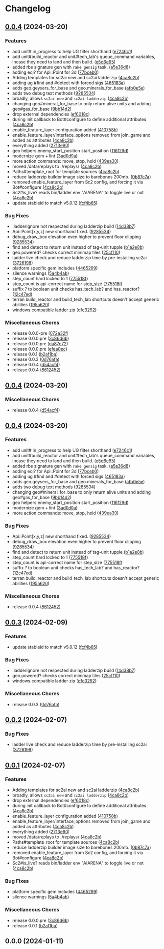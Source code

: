 # Changelog

## [0.0.4](https://github.com/dysonreturns/sc2ai/compare/v0.0.4...v0.0.4) (2024-03-20)


### Features

* add unit# in_progress to help UG filter shorthand ([e7246c1](https://github.com/dysonreturns/sc2ai/commit/e7246c192239ff9862b7d8211822e13d38cdb79d))
* add unit#build_reactor and unit#tech_lab's queue_command variables, incase they need to land and then build. ([e5d6e95](https://github.com/dysonreturns/sc2ai/commit/e5d6e955adb9756c1e017bf1121492e471253088))
* added rbs signature gen with `rake gensig` task. ([a5a36d8](https://github.com/dysonreturns/sc2ai/commit/a5a36d858b7b0a7716b45b654fb11c97ab0cd60f))
* adding eql? for Api::Point for 3d ([77bceb0](https://github.com/dysonreturns/sc2ai/commit/77bceb09f6045d7efd0d92b22bd834048f93d60a))
* Adding templates for sc2ai new and sc2ai ladderzip ([4ca8c2b](https://github.com/dysonreturns/sc2ai/commit/4ca8c2b852955c534810dd567439e6e3091b8998))
* adding ug #find and #detect with forced sigs ([465183a](https://github.com/dysonreturns/sc2ai/commit/465183a7d3e5de64a048546ee4654e39798c08eb))
* adds geo.geysers_for_base and geo.minerals_for_base ([afb0e5e](https://github.com/dysonreturns/sc2ai/commit/afb0e5e5ba748d61a40b5834089ada0cea30cbb8))
* adds two debug text methods ([9285534](https://github.com/dysonreturns/sc2ai/commit/928553408b1236d5027394e115a96a94261d1e50))
* broadly, allows `sc2ai new` and `sc2ai ladderzip` ([4ca8c2b](https://github.com/dysonreturns/sc2ai/commit/4ca8c2b852955c534810dd567439e6e3091b8998))
* changing geo#mineral_for_base to only return alive units and adding geo#gas_for_base ([9bb14d2](https://github.com/dysonreturns/sc2ai/commit/9bb14d290996e135cf182544b1e7fc6baffd79de))
* drop external dependencies ([ef6018c](https://github.com/dysonreturns/sc2ai/commit/ef6018cdf7f53a7bef557d5107aa80816093c7eb))
* during init callback to Bot#configure to define additional attributes ([4ca8c2b](https://github.com/dysonreturns/sc2ai/commit/4ca8c2b852955c534810dd567439e6e3091b8998))
* enable_feature_layer configuration added ([410758b](https://github.com/dysonreturns/sc2ai/commit/410758b44a79d3b6f4138049ba04161c9c28b1b5))
* enable_feature_layer/interface_options removed from join_game and added as attributes ([4ca8c2b](https://github.com/dysonreturns/sc2ai/commit/4ca8c2b852955c534810dd567439e6e3091b8998))
* everything added ([2713e90](https://github.com/dysonreturns/sc2ai/commit/2713e90b6690a9ab0963aaff3d86563198b746b4))
* geo helpers enemy_start_position start_position ([116f29d](https://github.com/dysonreturns/sc2ai/commit/116f29dcd5e32bbd4010240ce797d2c8caef0b8f))
* modernize gem + lint ([3ad0d9a](https://github.com/dysonreturns/sc2ai/commit/3ad0d9ad40133e222be445abb8ae5f541f5c2b54))
* more action commands: move, stop, hold ([439ea30](https://github.com/dysonreturns/sc2ai/commit/439ea3022dc88e919b6119ea39eae0677bd65186))
* moved /data/replays to ./replays/ ([4ca8c2b](https://github.com/dysonreturns/sc2ai/commit/4ca8c2b852955c534810dd567439e6e3091b8998))
* Paths#template_root for template sources ([4ca8c2b](https://github.com/dysonreturns/sc2ai/commit/4ca8c2b852955c534810dd567439e6e3091b8998))
* reduce ladderzip builder image size to barebones 200mb. ([0b87c7a](https://github.com/dysonreturns/sc2ai/commit/0b87c7a572137ba041f244ff4c3a80a42567aa89))
* removed enable_feature_layer from Sc2 config, and forcing it via Bot#configure ([4ca8c2b](https://github.com/dysonreturns/sc2ai/commit/4ca8c2b852955c534810dd567439e6e3091b8998))
* Sc2#is_live? reads bin/ladder env "AIARENA" to toggle live or not ([4ca8c2b](https://github.com/dysonreturns/sc2ai/commit/4ca8c2b852955c534810dd567439e6e3091b8998))
* update stableid to match v5.0.12 ([fcf4b65](https://github.com/dysonreturns/sc2ai/commit/fcf4b654e6074cccb3044e13992a02227a6ffd51))


### Bug Fixes

* .ladderignore not respected during ladderzip build ([14d38b7](https://github.com/dysonreturns/sc2ai/commit/14d38b731cf3f57ff17b70b6f400a1dc776e2b31))
* Api::Point[x,y,z] new shorthand fixed. ([9285534](https://github.com/dysonreturns/sc2ai/commit/928553408b1236d5027394e115a96a94261d1e50))
* debug_draw_box elevation even higher to prevent floor clipping ([9285534](https://github.com/dysonreturns/sc2ai/commit/928553408b1236d5027394e115a96a94261d1e50))
* find and detect to return unit instead of tag-unit tupple ([b1a2e8b](https://github.com/dysonreturns/sc2ai/commit/b1a2e8b8c7ee9cc2ffc25b7e46159ce10c14658c))
* geo.powered? checks correct minimap tiles ([25cf110](https://github.com/dysonreturns/sc2ai/commit/25cf1103d66fc4ddad972e23aa2bc39c1ba63e7e))
* ladder live check and reduce ladderzip time by pre-installing sc2ai ([3726198](https://github.com/dysonreturns/sc2ai/commit/3726198c95fbe4774865b583cd404a2645cbe305))
* platform specific gem includes ([4465299](https://github.com/dysonreturns/sc2ai/commit/446529918abc4862c0ee693bfe0ff91198c9f42f))
* silence warnings ([5a4b4ab](https://github.com/dysonreturns/sc2ai/commit/5a4b4ab8a7743ad80fd1f476bbbba2519d55baf6))
* step_count hard locked to 1 ([775518f](https://github.com/dysonreturns/sc2ai/commit/775518fda13b7fed1cbd17977ab384a319cd2064))
* step_count is api-correct name for step_size ([775518f](https://github.com/dysonreturns/sc2ai/commit/775518fda13b7fed1cbd17977ab384a319cd2064))
* suffix ? to boolean unit checks has_tech_lab? and has_reactor? ([12c47ed](https://github.com/dysonreturns/sc2ai/commit/12c47ed93a3b16d90e80dbf0fd4bc28e7ee219ce))
* terran build_reactor and build_tech_lab shortcuts doesn't accept generic abilities ([195a620](https://github.com/dysonreturns/sc2ai/commit/195a620ad5c071bb225ef78216840d634f6ebeb3))
* windows compatible ladder zip ([dfc3292](https://github.com/dysonreturns/sc2ai/commit/dfc3292f74af5fc597eb4ea5b0689d3625d5e597))


### Miscellaneous Chores

* release 0.0.0-pre ([072a32f](https://github.com/dysonreturns/sc2ai/commit/072a32f5ea154be83e812616b85a9fa0e95ea6f3))
* release 0.0.0.pre ([3c86d6b](https://github.com/dysonreturns/sc2ai/commit/3c86d6b5a4b16682188096db50aa9dbc6a4b92ba))
* release 0.0.0.pre ([da87c72](https://github.com/dysonreturns/sc2ai/commit/da87c721330ea342f7362238b735b14549ccc46c))
* release 0.0.0.pre ([efea0ec](https://github.com/dysonreturns/sc2ai/commit/efea0ecfcc29339ceb022ae525ba480ab8be1ebd))
* release 0.0.1 ([b2af1ba](https://github.com/dysonreturns/sc2ai/commit/b2af1ba399f8f1a3c49386a1f4f397eeafd4889d))
* release 0.0.3 ([0d76afa](https://github.com/dysonreturns/sc2ai/commit/0d76afa50c23eebf7f4b9237b7435ebf9303240c))
* release 0.0.4 ([d54acf4](https://github.com/dysonreturns/sc2ai/commit/d54acf4eec47787e11741c27379412e6d53cb81d))
* release 0.0.4 ([8612452](https://github.com/dysonreturns/sc2ai/commit/86124529e8782db0f60868f00a038ebdd39b237a))

## [0.0.4](https://github.com/dysonreturns/sc2ai/compare/v0.0.4...v0.0.4) (2024-03-20)


### Miscellaneous Chores

* release 0.0.4 ([d54acf4](https://github.com/dysonreturns/sc2ai/commit/d54acf4eec47787e11741c27379412e6d53cb81d))

## [0.0.4](https://github.com/dysonreturns/sc2ai/compare/v0.0.3...v0.0.4) (2024-03-20)


### Features

* add unit# in_progress to help UG filter shorthand ([e7246c1](https://github.com/dysonreturns/sc2ai/commit/e7246c192239ff9862b7d8211822e13d38cdb79d))
* add unit#build_reactor and unit#tech_lab's queue_command variables, incase they need to land and then build. ([e5d6e95](https://github.com/dysonreturns/sc2ai/commit/e5d6e955adb9756c1e017bf1121492e471253088))
* added rbs signature gen with `rake gensig` task. ([a5a36d8](https://github.com/dysonreturns/sc2ai/commit/a5a36d858b7b0a7716b45b654fb11c97ab0cd60f))
* adding eql? for Api::Point for 3d ([77bceb0](https://github.com/dysonreturns/sc2ai/commit/77bceb09f6045d7efd0d92b22bd834048f93d60a))
* adding ug #find and #detect with forced sigs ([465183a](https://github.com/dysonreturns/sc2ai/commit/465183a7d3e5de64a048546ee4654e39798c08eb))
* adds geo.geysers_for_base and geo.minerals_for_base ([afb0e5e](https://github.com/dysonreturns/sc2ai/commit/afb0e5e5ba748d61a40b5834089ada0cea30cbb8))
* adds two debug text methods ([9285534](https://github.com/dysonreturns/sc2ai/commit/928553408b1236d5027394e115a96a94261d1e50))
* changing geo#mineral_for_base to only return alive units and adding geo#gas_for_base ([9bb14d2](https://github.com/dysonreturns/sc2ai/commit/9bb14d290996e135cf182544b1e7fc6baffd79de))
* geo helpers enemy_start_position start_position ([116f29d](https://github.com/dysonreturns/sc2ai/commit/116f29dcd5e32bbd4010240ce797d2c8caef0b8f))
* modernize gem + lint ([3ad0d9a](https://github.com/dysonreturns/sc2ai/commit/3ad0d9ad40133e222be445abb8ae5f541f5c2b54))
* more action commands: move, stop, hold ([439ea30](https://github.com/dysonreturns/sc2ai/commit/439ea3022dc88e919b6119ea39eae0677bd65186))


### Bug Fixes

* Api::Point[x,y,z] new shorthand fixed. ([9285534](https://github.com/dysonreturns/sc2ai/commit/928553408b1236d5027394e115a96a94261d1e50))
* debug_draw_box elevation even higher to prevent floor clipping ([9285534](https://github.com/dysonreturns/sc2ai/commit/928553408b1236d5027394e115a96a94261d1e50))
* find and detect to return unit instead of tag-unit tupple ([b1a2e8b](https://github.com/dysonreturns/sc2ai/commit/b1a2e8b8c7ee9cc2ffc25b7e46159ce10c14658c))
* step_count hard locked to 1 ([775518f](https://github.com/dysonreturns/sc2ai/commit/775518fda13b7fed1cbd17977ab384a319cd2064))
* step_count is api-correct name for step_size ([775518f](https://github.com/dysonreturns/sc2ai/commit/775518fda13b7fed1cbd17977ab384a319cd2064))
* suffix ? to boolean unit checks has_tech_lab? and has_reactor? ([12c47ed](https://github.com/dysonreturns/sc2ai/commit/12c47ed93a3b16d90e80dbf0fd4bc28e7ee219ce))
* terran build_reactor and build_tech_lab shortcuts doesn't accept generic abilities ([195a620](https://github.com/dysonreturns/sc2ai/commit/195a620ad5c071bb225ef78216840d634f6ebeb3))


### Miscellaneous Chores

* release 0.0.4 ([8612452](https://github.com/dysonreturns/sc2ai/commit/86124529e8782db0f60868f00a038ebdd39b237a))

## [0.0.3](https://github.com/dysonreturns/sc2ai/compare/v0.0.2...v0.0.3) (2024-02-09)


### Features

* update stableid to match v5.0.12 ([fcf4b65](https://github.com/dysonreturns/sc2ai/commit/fcf4b654e6074cccb3044e13992a02227a6ffd51))


### Bug Fixes

* .ladderignore not respected during ladderzip build ([14d38b7](https://github.com/dysonreturns/sc2ai/commit/14d38b731cf3f57ff17b70b6f400a1dc776e2b31))
* geo.powered? checks correct minimap tiles ([25cf110](https://github.com/dysonreturns/sc2ai/commit/25cf1103d66fc4ddad972e23aa2bc39c1ba63e7e))
* windows compatible ladder zip ([dfc3292](https://github.com/dysonreturns/sc2ai/commit/dfc3292f74af5fc597eb4ea5b0689d3625d5e597))


### Miscellaneous Chores

* release 0.0.3 ([0d76afa](https://github.com/dysonreturns/sc2ai/commit/0d76afa50c23eebf7f4b9237b7435ebf9303240c))

## [0.0.2](https://github.com/dysonreturns/sc2ai/compare/v0.0.1...v0.0.2) (2024-02-07)


### Bug Fixes

* ladder live check and reduce ladderzip time by pre-installing sc2ai ([3726198](https://github.com/dysonreturns/sc2ai/commit/3726198c95fbe4774865b583cd404a2645cbe305))

## [0.0.1](https://github.com/dysonreturns/sc2ai/compare/v0.0.0-pre...v0.0.1) (2024-02-07)


### Features

* Adding templates for sc2ai new and sc2ai ladderzip ([4ca8c2b](https://github.com/dysonreturns/sc2ai/commit/4ca8c2b852955c534810dd567439e6e3091b8998))
* broadly, allows `sc2ai new` and `sc2ai ladderzip` ([4ca8c2b](https://github.com/dysonreturns/sc2ai/commit/4ca8c2b852955c534810dd567439e6e3091b8998))
* drop external dependencies ([ef6018c](https://github.com/dysonreturns/sc2ai/commit/ef6018cdf7f53a7bef557d5107aa80816093c7eb))
* during init callback to Bot#configure to define additional attributes ([4ca8c2b](https://github.com/dysonreturns/sc2ai/commit/4ca8c2b852955c534810dd567439e6e3091b8998))
* enable_feature_layer configuration added ([410758b](https://github.com/dysonreturns/sc2ai/commit/410758b44a79d3b6f4138049ba04161c9c28b1b5))
* enable_feature_layer/interface_options removed from join_game and added as attributes ([4ca8c2b](https://github.com/dysonreturns/sc2ai/commit/4ca8c2b852955c534810dd567439e6e3091b8998))
* everything added ([2713e90](https://github.com/dysonreturns/sc2ai/commit/2713e90b6690a9ab0963aaff3d86563198b746b4))
* moved /data/replays to ./replays/ ([4ca8c2b](https://github.com/dysonreturns/sc2ai/commit/4ca8c2b852955c534810dd567439e6e3091b8998))
* Paths#template_root for template sources ([4ca8c2b](https://github.com/dysonreturns/sc2ai/commit/4ca8c2b852955c534810dd567439e6e3091b8998))
* reduce ladderzip builder image size to barebones 200mb. ([0b87c7a](https://github.com/dysonreturns/sc2ai/commit/0b87c7a572137ba041f244ff4c3a80a42567aa89))
* removed enable_feature_layer from Sc2 config, and forcing it via Bot#configure ([4ca8c2b](https://github.com/dysonreturns/sc2ai/commit/4ca8c2b852955c534810dd567439e6e3091b8998))
* Sc2#is_live? reads bin/ladder env "AIARENA" to toggle live or not ([4ca8c2b](https://github.com/dysonreturns/sc2ai/commit/4ca8c2b852955c534810dd567439e6e3091b8998))


### Bug Fixes

* platform specific gem includes ([4465299](https://github.com/dysonreturns/sc2ai/commit/446529918abc4862c0ee693bfe0ff91198c9f42f))
* silence warnings ([5a4b4ab](https://github.com/dysonreturns/sc2ai/commit/5a4b4ab8a7743ad80fd1f476bbbba2519d55baf6))


### Miscellaneous Chores

* release 0.0.0.pre ([3c86d6b](https://github.com/dysonreturns/sc2ai/commit/3c86d6b5a4b16682188096db50aa9dbc6a4b92ba))
* release 0.0.1 ([b2af1ba](https://github.com/dysonreturns/sc2ai/commit/b2af1ba399f8f1a3c49386a1f4f397eeafd4889d))

## 0.0.0 (2024-01-11)

